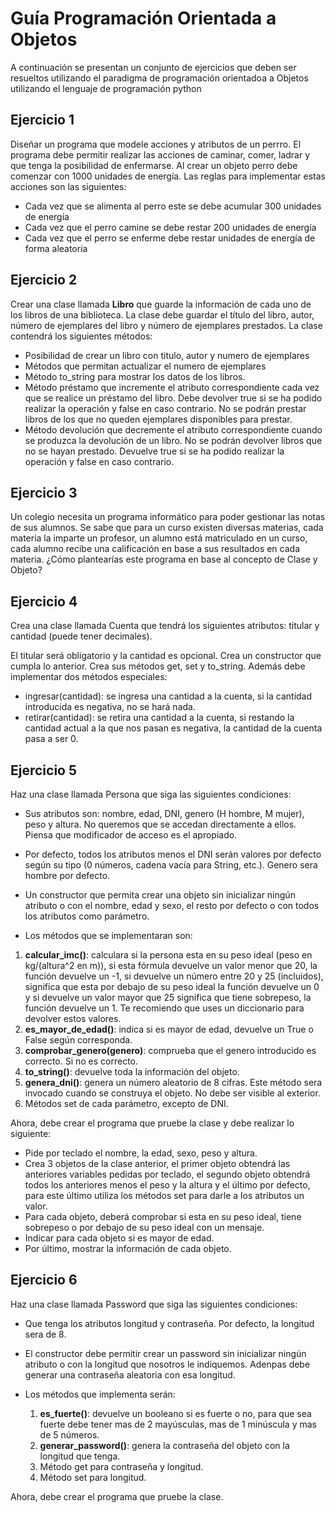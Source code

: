 # Guía Programación Orientada a Objetos
A continuación se presentan un conjunto de ejercicios que deben ser resueltos utilizando el paradigma de programación orientadoa a Objetos utilizando el lenguaje de programación python

## Ejercicio 1
Diseñar un programa que modele acciones y atributos de un perrro. El programa debe permitir realizar las acciones de caminar, comer, ladrar y que tenga la posibilidad de enfermarse. Al crear un objeto perro debe comenzar con 1000 unidades de energía.
Las reglas para implementar estas acciones son las siguientes:
* Cada vez que se alimenta al perro este se debe acumular 300 unidades de energía
* Cada vez que el perro camine se debe restar 200 unidades de energía
* Cada vez que el perro se enferme debe restar unidades de energía de forma aleatoria

## Ejercicio 2
Crear una clase llamada __Libro__ que guarde la información de cada uno de los libros de una biblioteca.
La clase debe guardar el título del libro, autor, número de ejemplares del libro y número de ejemplares prestados. La clase contendrá los siguientes métodos:
* Posibilidad de crear un libro con titulo, autor y numero de ejemplares
* Métodos que permitan actualizar el numero de ejemplares
* Método to_string para mostrar los datos de los libros.
* Método préstamo que incremente el atributo correspondiente cada vez que se realice un préstamo del libro. Debe devolver true si se ha podido realizar la operación y false en caso contrario. No se podrán prestar libros de los que no queden ejemplares disponibles para prestar.
* Método devolución que decremente el atributo correspondiente cuando se produzca la devolución de un libro. No se podrán devolver libros que no se hayan prestado. Devuelve true si se ha podido realizar la operación y false en caso contrario.

## Ejercicio 3
Un colegio necesita un programa informático para poder gestionar las notas de sus alumnos. Se sabe que para un curso existen diversas materias, cada materia la imparte un profesor, un alumno está matriculado en un curso, cada alumno recibe una calificación en base a sus resultados en cada materia. ¿Cómo plantearías este programa en base al concepto de Clase y Objeto?

## Ejercicio 4
Crea una clase llamada Cuenta que tendrá los siguientes atributos: titular y cantidad (puede tener decimales).

El titular será obligatorio y la cantidad es opcional. Crea un constructor que cumpla lo anterior.
Crea sus métodos get, set y to_string.
Además debe implementar dos métodos especiales:
* ingresar(cantidad): se ingresa una cantidad a la cuenta, si la cantidad introducida es negativa, no se hará nada.
* retirar(cantidad): se retira una cantidad a la cuenta, si restando la cantidad actual a la que nos pasan es negativa, la cantidad de la cuenta pasa a ser 0.

## Ejercicio 5

Haz una clase llamada Persona que siga las siguientes condiciones:

* Sus atributos son: nombre, edad, DNI, genero (H hombre, M mujer), peso y altura. No queremos que se accedan directamente a ellos. Piensa que modificador de acceso es el apropiado.
* Por defecto, todos los atributos menos el DNI serán valores por defecto según su tipo (0 números, cadena vacía para String, etc.). Genero sera hombre por defecto.
* Un constructor  que permita crear una objeto sin inicializar ningún atributo o con el nombre, edad y sexo, el resto por defecto o con todos los atributos como parámetro.

* Los métodos que se implementaran son:
1. __calcular_imc()__: calculara si la persona esta en su peso ideal (peso en kg/(altura^2  en m)), si esta fórmula devuelve un valor menor que 20, la función devuelve un -1, si devuelve un número entre 20 y 25 (incluidos), significa que esta por debajo de su peso ideal la función devuelve un 0  y si devuelve un valor mayor que 25 significa que tiene sobrepeso, la función devuelve un 1. Te recomiendo que uses un diccionario para devolver estos valores.
2. __es_mayor_de_edad()__: indica si es mayor de edad, devuelve un True o False según corresponda.
3. __comprobar_genero(genero)__: comprueba que el genero introducido es correcto. Si no es correcto.
4. __to_string()__: devuelve toda la información del objeto.
5. __genera_dni()__: genera un número aleatorio de 8 cifras. Este método sera invocado cuando se construya el objeto. No debe ser visible al exterior.
6. Métodos set de cada parámetro, excepto de DNI.

Ahora, debe crear el programa que pruebe la clase y debe realizar lo siguiente:

* Pide por teclado el nombre, la edad, sexo, peso y altura.
* Crea 3 objetos de la clase anterior, el primer objeto obtendrá las anteriores variables pedidas por teclado, el segundo objeto obtendrá todos los anteriores menos el peso y la altura y el último por defecto, para este último utiliza los métodos set para darle a los atributos un valor.
* Para cada objeto, deberá comprobar si esta en su peso ideal, tiene sobrepeso o por debajo de su peso ideal con un mensaje.
* Indicar para cada objeto si es mayor de edad.
* Por último, mostrar la información de cada objeto.

## Ejercicio 6
Haz una clase llamada Password que siga las siguientes condiciones:

* Que tenga los atributos longitud y contraseña. Por defecto, la longitud sera de 8.
* El constructor debe permitir crear un password sin inicializar ningún atributo o con la longitud que nosotros le indiquemos. Adenpas debe generar una contraseña aleatoria con esa longitud.

* Los métodos que implementa serán:
    1. __es_fuerte()__: devuelve un booleano si es fuerte o no, para que sea fuerte debe tener mas de 2 mayúsculas, mas de 1 minúscula y mas de 5 números.
    2. __generar_password()__:  genera la contraseña del objeto con la longitud que tenga.
    3. Método get para contraseña y longitud.
    4. Método set para longitud.

Ahora, debe crear el programa que pruebe la clase.